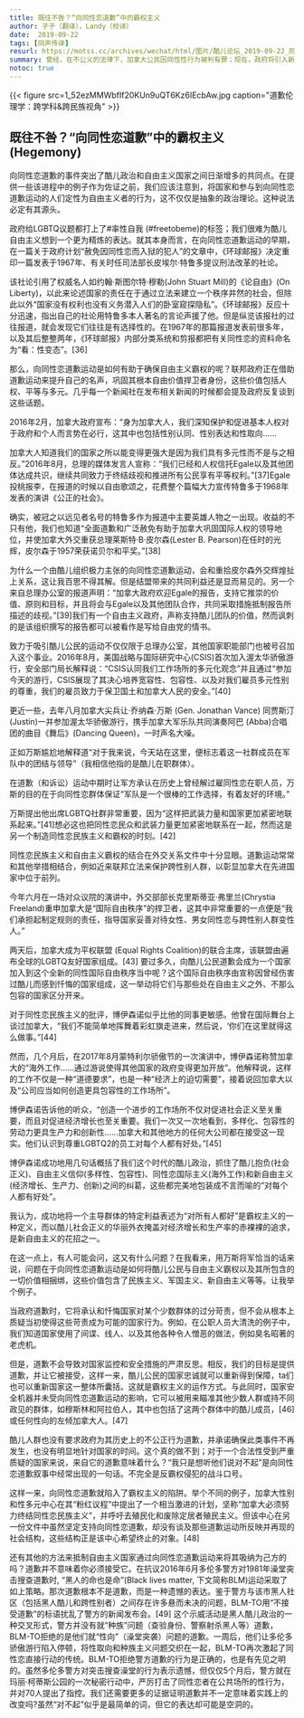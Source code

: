 ```yaml
---
title: 既往不咎？“向同性恋道歉”中的霸权主义  
author: 孑子（翻译），Landy（校译）
date:  2019-09-22
tags: [同声传译]
resurl: https://motss.cc/archives/wechat/html/图片/酷儿论坛_2019-09-22_同声传译既往不咎？“向同性恋道歉”中的霸权主义
summary: 曾经，在不公义的法律下，加拿大公民因同性性行为被判有罪；现在，政府将引入新法律，争取帮助他们洗脱罪名。
notoc: true
---
```


{{< figure src=1_52ezMMWbfIf20KUn9uQT6Kz6IEcbAw.jpg caption="道歉伦理学：跨学科&跨民族视角" >}}

## 既往不咎？“向同性恋道歉”中的霸权主义 (Hegemony)

向同性恋道歉的事件突出了酷儿政治和自由主义国家之间日渐增多的共同点。在提供一些该进程中的例子作为佐证之前，我们应该注意到，将国家和参与到向同性恋道歉运动的人们定性为自由主义者的行为，这不仅仅是抽象的政治理论。这种说法必定有其源头。

政府给LGBTQ议题都打上了#率性自我 (#freetobeme)的标签；我们很难为酷儿自由主义想到一个更为精炼的表达。就其本身而言，在向同性恋道歉运动的早期，在一篇关于政府计划“赦免因同性恋而入狱的犯人”的文章中，《环球邮报》决定重印一篇发表于1967年、有关时任司法部长皮埃尔·特鲁多提议刑法改革的社论。

该社论引用了权威名人如约翰·斯图尔特·穆勒(John Stuart Mill)的《论自由》(On Liberty)，以此来论述国家的责任在于通过立法来建立一个秩序井然的社会，但除此以外“国家没有权利也没有义务潜入人们的卧室窥探隐私”。《环球邮报》反应十分迅速，指出自己的社论用特鲁多本人著名的言论声援了他。但是纵览该报社的过往报道，就会发现它们往往是有选择性的。在1967年的那篇报道发表前很多年，以及其后整整两年，《环球邮报》内部分类系统和剪报都把有关同性恋的资料命名为“看：性变态”。[36]

那么，向同性恋道歉运动是如何有助于确保自由主义霸权的呢？联邦政府正在借助道歉运动来提升自己的名声，巩固其根本自由价值捍卫者身份，这些价值包括人权、平等与多元。几乎每一个新闻社在发布相关新闻的时候都会提及政府反复谈到这些话题。

2016年2月，加拿大政府宣布：“身为加拿大人，我们深知保护和促进基本人权对于政府和个人而言势在必行，这其中也包括性别认同、性别表达和性取向......

加拿大人知道我们的国家之所以能变得更强大是因为我们具有多元性而不是与之相反。”2016年8月，总理的媒体发言人宣称：“我们已经和人权信托Egale以及其他团体达成共识，继续共同致力于终结歧视和推进所有公民享有平等权利。”[37]Egale投桃报李，在报道的时候以自由歌颂之，花费整个篇幅大力宣传特鲁多于1968年发表的演讲《公正的社会》。

确实，被冠之以远见者名号的特鲁多作为报道中主要英雄人物之一出现。收益的不只有他，我们也知道“全面道歉和广泛赦免有助于加拿大巩固国际人权的领导地位，并使加拿大外交重获总理莱斯特·B·皮尔森(Lester B. Pearson)在任时的光辉，皮尔森于1957荣获诺贝尔和平奖。”[38]

为什么一个由酷儿组织极力主张的向同性恋道歉运动，会和重拾皮尔森外交辉煌扯上关系，这让我百思不得其解。但是结盟带来的共同利益还是显而易见的。另一个来自总理办公室的报道声明：“加拿大政府欢迎Egale的报告，支持它推崇的价值、原则和目标，并且将会与Egale以及其他团队合作，共同采取措施抵制报告所描述的歧视。”[39]我们有一个自由主义政府，声称支持酷儿团队的价值，然而讽刺的是该组织撰写的报告都可以被看作是写给自由党的情书。

致力于吸引酷儿公民的运动不仅仅限于总理办公室，其他国家职能部门也被号召加入这个事业。2016年8月，美国战略与国际研究中心(CSIS)首次加入渥太华骄傲游行，安全部门局长解释说：“CSIS认同我们工作场所的多元化观念”并且通过“参加今天的游行，CSIS展现了其决心培养宽容性、包容性、以及对我们雇员多元性别的尊重，我们的雇员致力于保卫国土和加拿大人民的安全。”[40]

更近一些，去年八月加拿大尖兵让·乔纳森·万斯 (Gen. Jonathan Vance) 同贾斯汀 (Justin)一并参加渥太华骄傲游行，携手加拿大军乐队共同演奏阿巴 (Abba)合唱团的曲目《舞后》(Dancing Queen)，一时声名大噪。

正如万斯尴尬地解释道“对于我来说，今天站在这里，便标志着这一社群成员在军队中的团结与领导”（我相信他指的是酷儿在职群体）。

在道歉（和诉讼）运动中期时让军方承认在历史上曾经解过雇同性恋在职人员，万斯的目的在于向同性恋群体保证“军队是一个很棒的工作选择，有着友好的环境。”

万斯提出他出席LGBTQ社群非常重要，因为“这样把武装力量和国家更加紧密地联系起来。”[41]想必这也把同性恋民众和武装力量更加紧密地联系在一起，然而这是另一个制造同性恋民族主义和霸权的时刻。[42]

同性恋民族主义和自由主义霸权的结合在外交关系文件中十分显眼。道歉运动常常和其他举措相结合，例如近来联邦立法来保护跨性别人群，以彰显加拿大在先进国家中位于前列。

今年六月在一场对众议院的演讲中，外交部部长克里斯蒂亚·弗里兰(Chrystia Freeland)重申加拿大是“国际自由秩序”的捍卫者，这其中非常重要的一点便是“我们承担起制定规则的责任，指导国家妥善对待女性、男女同性恋与跨性别人群变性人。”

两天后，加拿大成为平权联盟 (Equal Rights Coalition)的联合主席，该联盟由遍布全球的LGBTQ友好国家组成。[43] 要过多久，向酷儿公民道歉会成为一个国家加入到这个全新的同性国际自由秩序当中呢？这个国际自由秩序由宣称因曾经伤害过酷儿而感到忏悔的国家组成，这一举动将它们与那些处在自由主义之外、不那么包容的国家区分开来。

对于同性恋民族主义的批评，博伊森诺似乎比他的同事更敏感。他曾在国际舞台上谈过加拿大，“我们不能简单地挥舞着彩虹旗走进来，然后说，‘你们在这里就得这么做事。”[44]

然而，几个月后，在2017年8月蒙特利尔骄傲节的一次演讲中，博伊森诺称赞加拿大的“海外工作……通过游说使得其他国家的政府变得更加开放”。他解释说，这样的工作不仅是一种“道德要求”，也是一种“经济上的迫切需要”，接着说回加拿大以及“公司应当如何创造更具包容性的工作场所”。

博伊森诺告诉他的听众，“创造一个进步的工作场所不仅对促进社会正义至关重要，而且对促进经济增长也至关重要。我们一次又一次地看到，多样化、包容性的劳动力更具生产力和创新性……加拿大和其他地方的任何大公司都在接受这一现实。他们认识到尊重LGBTQ2的员工对每个人都有好处。”[45]

博伊森诺成功地用几句话概括了我们这个时代的酷儿政治，抓住了酷儿抱负(社会正义)、自由主义信仰(多样性、包容性)、同性恋国际主义(海外工作)和新自由主义(经济增长、生产力、创新)之间的纠葛，这些都完美地包装成不言而喻的“对每个人都有好处”。

我认为，成功地将一个主导群体的特定利益表述为“对所有人都好”是霸权主义的一种定义，而以酷儿社会正义的华丽外衣掩盖对经济增长和生产率的赤裸裸的追求，是新自由主义的花招之一。

在这一点上，有人可能会问，这又有什么问题？在我看来，用万斯将军恰当的话来说，问题在于向同性恋道歉运动是如何将酷儿公民与自由主义霸权以及其所包含的一切价值相捆绑，这些价值包含了民族主义、军国主义、新自由主义等等。让我举个例子。

当政府道歉时，它将承认和忏悔国家对某个少数群体的过分苛责，但不会从根本上质疑当初使得这些苛责成为可能的国家行为。例如，在公职人员大清洗的例子中，我们知道国家使用了间谍、线人、以及其他各种令人憎恶的做法，例如臭名昭著的老虎机。

但是，道歉不会导致对国家监控和安全措施的严肃反思。相反，我们的目标是提供道歉，并让它被接受，这样一来，酷儿公民的国家忠诚就可以重新得到保障，ta们也可以重新国家这一整体所囊括。这就是霸权主义的运作方式。与此同时，国家安全机器并未受向同性恋道歉运动的影响，它可以被用来瞄准其他少数人群或持不同政见的群体，如穆斯林和阿拉伯人，其中也包括了这两个群体中的酷儿成员，[46]或任何性向的左倾加拿大人。[47]

酷儿人群也没有要求政府为其历史上的不公正行为道歉，并承诺确保此类事件不再发生，也没有明显地针对国家的时间。这个真的做不到；对于一个合法性受到严重质疑的国家来说，来自它的道歉意味着什么？“我只是想听他们说对不起”是向同性恋道歉叙事中经常出现的一句话。不完全是反霸权侵犯的战斗口号。

这样一来，向同性恋道歉就陷入了霸权主义的陷阱。举个不同的例子，加拿大性别和性多元中心在其“粉红议程”中提出了一个相当激进的计划，坚称“加拿大必须努力终结同性恋民族主义”，并呼吁去殖民化和废除定居者殖民主义。但该中心在另一份文件中虽然坚定支持向同性恋道歉，却没有谈及那些道歉运动所反映并再现的社会结构，这些结构正是该中心希望终止的对象。[48]

还有其他的方法来抵制自由主义国家通过向同性恋道歉运动来将其吸纳为己方的吗？道歉并不意味着你必须接受它。在抗议2016年6月多伦多警方对1981年澡堂突击搜查道歉时, “黑人的命也是命”(Black lives matter, 下文简称BLM)运动采取了如上策略。那次道歉根本不是道歉，而是一种遗憾的表达。鉴于警方与该市黑人社区（包括黑人酷儿和跨性别者）之间存在许多悬而未决的问题，BLM-TO用“不接受道歉”的标语扰乱了警方的新闻发布会。[49] 这个示威活动是黑人酷儿政治的一种交叉形式，警方并没有就“种族”问题（查验身份、警察射杀黑人等）道歉，BLM-TO拒绝的是他们就“性向”（澡堂突袭）问题的道歉。一周后，他们让多伦多骄傲游行陷入停顿，将性取向和种族主义问题交织在一起，BLM-TO再次激起了同性恋直接行动的传统。BLM-TO拒绝警方道歉的行为是正确的，也是有先见之明的。虽然多伦多警方对突击搜查澡堂的行为表示遗憾，但仅仅5个月后，警方就在玛丽·柯蒂斯公园的一次秘密行动中，严厉打击了同性恋者在公共场所的性行为，并对70人提出了指控。我们还需要更多的证据证明道歉并不一定意味着实践上的改变吗?虽然“对不起”似乎是最简单的词，但它的表达却可能是空洞的。
